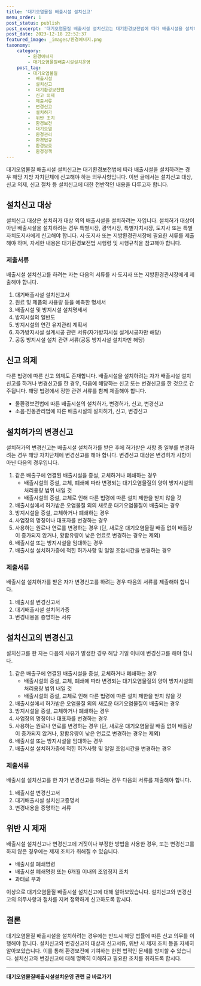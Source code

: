 ```yaml
---
title: '대기오염물질 배출시설 설치신고'
menu_order: 1
post_status: publish
post_excerpt: '대기오염물질 배출시설 설치신고는 대기환경보전법에 따라 배출시설을 설치하려는 경우 해당 지방 자치단체에 신고해야 하는 의무사항입니다. 이번 글에서는 설치신고 대상, 신고 의제, 신고 절차 등 설치신고에 대한 전반적인 내용을 다루고자 합니다.'
post_date: 2023-12-18 22:52:37
featured_image: _images/환경에너지.png
taxonomy:
    category:
        - 환경에너지
        - 대기오염물질배출시설설치운영
    post_tag:
        - 대기오염물질
        -  배출시설
        -  설치신고
        -  대기환경보전법
        -  신고 의제
        -  제출서류
        -  변경신고
        -  설치허가
        -  위반 조치
        -  환경보전
        -  대기오염
        -  환경관리
        -  환경법규
        -  환경보호
        -  환경정책
---
```



대기오염물질 배출시설 설치신고는 대기환경보전법에 따라 배출시설을 설치하려는 경우 해당 지방 자치단체에 신고해야 하는 의무사항입니다. 이번 글에서는 설치신고 대상, 신고 의제, 신고 절차 등 설치신고에 대한 전반적인 내용을 다루고자 합니다.

## 설치신고 대상

설치신고 대상은 설치허가 대상 외의 배출시설을 설치하려는 자입니다. 설치허가 대상이 아닌 배출시설을 설치하려는 경우 특별시장, 광역시장, 특별자치시장, 도지사 또는 특별자치도지사에게 신고해야 합니다. 시·도지사 또는 지방환경관서장에 필요한 서류를 제출해야 하며, 자세한 내용은 대기환경보전법 시행령 및 시행규칙을 참고해야 합니다.

### 제출서류

배출시설 설치신고를 하려는 자는 다음의 서류를 시·도지사 또는 지방환경관서장에게 제출해야 합니다.

1. 대기배출시설 설치신고서
2. 원료 및 제품의 사용량 등을 예측한 명세서
3. 배출시설 및 방지시설 설치명세서
4. 방지시설의 일반도
5. 방지시설의 연간 유지관리 계획서
6. 자가방지시설 설계시공 관련 서류(자가방지시설 설계시공자만 해당)
7. 공동 방지시설 설치 관련 서류(공동 방지시설 설치자만 해당)

## 신고 의제

다른 법령에 따른 신고 의제도 존재합니다. 배출시설을 설치하려는 자가 배출시설 설치신고를 하거나 변경신고를 한 경우, 다음에 해당하는 신고 또는 변경신고를 한 것으로 간주됩니다. 해당 법령에서 정한 관련 서류를 함께 제출해야 합니다.

- 물환경보전법에 따른 배출시설의 설치허가, 변경허가, 신고, 변경신고
- 소음·진동관리법에 따른 배출시설의 설치허가, 신고, 변경신고

## 설치허가의 변경신고

설치허가의 변경신고는 배출시설 설치허가를 받은 후에 허가받은 사항 중 일부를 변경하려는 경우 해당 자치단체에 변경신고를 해야 합니다. 변경신고 대상은 변경허가 사항이 아닌 다음의 경우입니다.

1. 같은 배출구에 연결된 배출시설을 증설, 교체하거나 폐쇄하는 경우
   - 배출시설의 증설, 교체, 폐쇄에 따라 변경되는 대기오염물질의 양이 방지시설의 처리용량 범위 내일 것
   - 배출시설의 증설, 교체로 인해 다른 법령에 따른 설치 제한을 받지 않을 것
2. 배출시설에서 허가받은 오염물질 외의 새로운 대기오염물질이 배출되는 경우
3. 방지시설을 증설, 교체하거나 폐쇄하는 경우
4. 사업장의 명칭이나 대표자를 변경하는 경우
5. 사용하는 원료나 연료를 변경하는 경우 (단, 새로운 대기오염물질 배출 없이 배출량이 증가되지 않거나, 황함유량이 낮은 연료로 변경하는 경우는 제외)
6. 배출시설 또는 방지시설을 임대하는 경우
7. 배출시설 설치허가증에 적힌 허가사항 및 일일 조업시간을 변경하는 경우

### 제출서류

배출시설 설치허가를 받은 자가 변경신고를 하려는 경우 다음의 서류를 제출해야 합니다.

1. 배출시설 변경신고서
2. 대기배출시설 설치허가증
3. 변경내용을 증명하는 서류

## 설치신고의 변경신고

설치신고를 한 자는 다음의 사유가 발생한 경우 해당 기일 이내에 변경신고를 해야 합니다.

1. 같은 배출구에 연결된 배출시설을 증설, 교체하거나 폐쇄하는 경우
   - 배출시설의 증설, 교체, 폐쇄에 따라 변경되는 대기오염물질의 양이 방지시설의 처리용량 범위 내일 것
   - 배출시설의 증설, 교체로 인해 다른 법령에 따른 설치 제한을 받지 않을 것
2. 배출시설에서 허가받은 오염물질 외의 새로운 대기오염물질이 배출되는 경우
3. 방지시설을 증설, 교체하거나 폐쇄하는 경우
4. 사업장의 명칭이나 대표자를 변경하는 경우
5. 사용하는 원료나 연료를 변경하는 경우 (단, 새로운 대기오염물질 배출 없이 배출량이 증가되지 않거나, 황함유량이 낮은 연료로 변경하는 경우는 제외)
6. 배출시설 또는 방지시설을 임대하는 경우
7. 배출시설 설치허가증에 적힌 허가사항 및 일일 조업시간을 변경하는 경우

### 제출서류

배출시설 설치신고를 한 자가 변경신고를 하려는 경우 다음의 서류를 제출해야 합니다.

1. 배출시설 변경신고서
2. 대기배출시설 설치신고증명서
3. 변경내용을 증명하는 서류

## 위반 시 제재

배출시설 설치신고나 변경신고에 거짓이나 부정한 방법을 사용한 경우, 또는 변경신고를 하지 않은 경우에는 제재 조치가 취해질 수 있습니다.

- 배출시설 폐쇄명령
- 배출시설 폐쇄명령 또는 6개월 이내의 조업정지 조치
- 과태료 부과

이상으로 대기오염물질 배출시설 설치신고에 대해 알아보았습니다. 설치신고와 변경신고의 의무사항과 절차를 지켜 정확하게 신고하도록 합시다.

## 결론

대기오염물질 배출시설을 설치하려는 경우에는 반드시 해당 법률에 따른 신고 의무를 이행해야 합니다. 설치신고와 변경신고의 대상과 신고서류, 위반 시 제재 조치 등을 자세히 알아보았습니다. 이를 통해 환경보전에 기여하는 한편 법적인 문제를 방지할 수 있습니다. 설치신고와 변경신고에 대해 명확히 이해하고 필요한 조치를 취하도록 합시다.
<!-- wp:separator -->
<hr class="wp-block-separator has-alpha-channel-opacity"/>
<!-- /wp:separator -->

<!-- wp:group {"backgroundColor":"base","layout":{"type":"constrained"}} -->
<div class="wp-block-group has-base-background-color has-background"><!-- wp:paragraph {"align":"center","fontSize":"medium"} -->
<p class="has-text-align-center has-large-font-size"><strong>대기오염물질배출시설설치운영 관련 글 바로가기</strong></p>
<!-- /wp:paragraph -->


<!-- wp:latest-posts
{"categories":[{"id":35038,"count":19,"description":"","link":"https://uknowlaw.com/category/%eb%8c%80%ea%b8%b0%ec%98%a4%ec%97%bc%eb%ac%bc%ec%a7%88%eb%b0%b0%ec%b6%9c%ec%8b%9c%ec%84%a4%ec%84%a4%ec%b9%98%ec%9a%b4%ec%98%81/","name":"대기오염물질배출시설설치운영","slug":"대기오염물질배출시설설치운영","taxonomy":"category","parent":0,"meta":[],"_links":{"self":[{"href":"https://uknowlaw.com/wp-json/wp/v2/categories/35038"}],"collection":[{"href":"https://uknowlaw.com/wp-json/wp/v2/categories"}],"about":[{"href":"https://uknowlaw.com/wp-json/wp/v2/taxonomies/category"}],"wp:post_type":[{"href":"https://uknowlaw.com/wp-json/wp/v2/posts?categories=35038"}],"curies":[{"name":"wp","href":"https://api.w.org/{rel}","templated":true}]}}],"postsToShow":100,"excerptLength":28,"postLayout":"grid","columns":2,"featuredImageAlign":"left","featuredImageSizeSlug":"large","fontSize":"small"} /--></div>
<!-- /wp:group -->